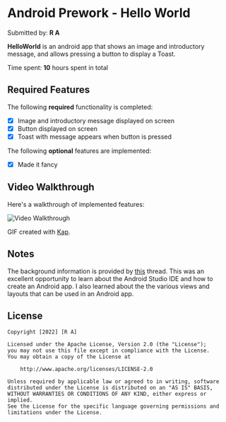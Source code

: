# Android Prework - Hello World

Submitted by: **R A**

**HelloWorld** is an android app that shows an image and introductory message, and allows pressing a button to display a Toast.

Time spent: **10** hours spent in total

## Required Features

The following **required** functionality is completed:

* [x] Image and introductory message displayed on screen
* [x] Button displayed on screen
* [x] Toast with message appears when button is pressed

The following **optional** features are implemented:

* [x] Made it fancy

## Video Walkthrough

Here's a walkthrough of implemented features:

<img src='HelloWorld.gif' title='Video Walkthrough' width='' alt='Video Walkthrough' />

<!-- Replace this with whatever GIF tool you used! -->
GIF created with [Kap](http://www.cockos.com/licecap/).  
<!-- Other options include:
[Kap](https://getkap.co/) for macOS
[ScreenToGif](https://www.screentogif.com/) for Windows
[peek](https://github.com/phw/peek) for Linux. -->

## Notes

The background information is provided by [this](https://www.reddit.com/r/androiddev/comments/3xq0qy/android_prework_hello_world/) thread. This was an excellent opportunity to learn about the Android Studio IDE and how to create an Android app. I also learned about the the various views and layouts that can be used in an Android app.

## License

    Copyright [2022] [R A]

    Licensed under the Apache License, Version 2.0 (the "License");
    you may not use this file except in compliance with the License.
    You may obtain a copy of the License at

        http://www.apache.org/licenses/LICENSE-2.0

    Unless required by applicable law or agreed to in writing, software
    distributed under the License is distributed on an "AS IS" BASIS,
    WITHOUT WARRANTIES OR CONDITIONS OF ANY KIND, either express or implied.
    See the License for the specific language governing permissions and
    limitations under the License.
